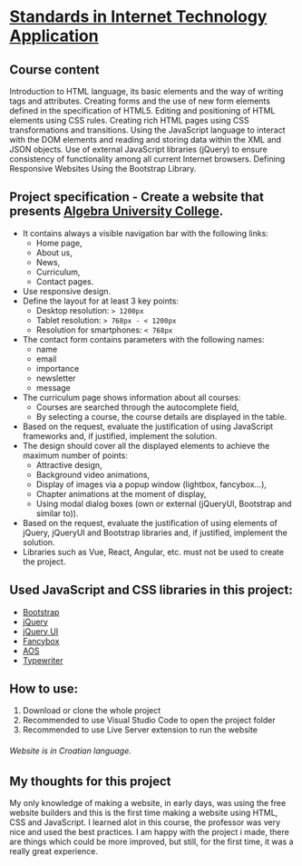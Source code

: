 # [Standards in Internet Technology Application](https://www.algebra.hr/visoko-uciliste/en/studij/undergraduate-professional-program/software-engineering/lecture-plan/standards-in-internet-technology-application/3195)
## Course content
Introduction to HTML language, its basic elements and the way of writing tags and attributes. Creating forms and the use of new form elements defined in the specification of HTML5. Editing and positioning of HTML elements using CSS rules. Creating rich HTML pages using CSS transformations and transitions. Using the JavaScript language to interact with the DOM elements and reading and storing data within the XML and JSON objects. Use of external JavaScript libraries (jQuery) to ensure consistency of functionality among all current Internet browsers. Defining Responsive Websites Using the Bootstrap Library.
## Project specification - Create a website that presents [Algebra University College](https://www.algebra.hr/visoko-uciliste/en/).
- It contains always a visible navigation bar with the following links:
  - Home page,
  - About us,
  - News,
  - Curriculum,
  - Contact pages.
- Use responsive design.
- Define the layout for at least 3 key points:
  - Desktop resolution: `> 1200px`
  - Tablet resolution: `> 768px - < 1200px`
  - Resolution for smartphones: `< 768px`
- The contact form contains parameters with the following names:
  - name
  - email
  - importance
  - newsletter
  - message
- The curriculum page shows information about all courses:
  - Courses are searched through the autocomplete field,
  - By selecting a course, the course details are displayed in the table.
- Based on the request, evaluate the justification of using JavaScript frameworks and, if justified, implement the solution.
- The design should cover all the displayed elements to achieve the maximum number of points:
  - Attractive design,
  - Background video animations,
  - Display of images via a popup window (lightbox, fancybox…),
  - Chapter animations at the moment of display,
  - Using modal dialog boxes (own or external (jQueryUI, Bootstrap and similar to)).
- Based on the request, evaluate the justification of using elements of jQuery, jQueryUI and Bootstrap libraries and, if justified, implement the solution.
- Libraries such as Vue, React, Angular, etc. must not be used to create the project.
## Used JavaScript and CSS libraries in this project:
- [Bootstrap](https://getbootstrap.com/)
- [jQuery](https://jquery.com/)
- [jQuery UI](https://jqueryui.com/)
- [Fancybox](https://fancyapps.com/docs/ui/fancybox/)
- [AOS](https://michalsnik.github.io/aos/)
- [Typewriter](https://safi.me.uk/typewriterjs/)
## How to use:
1.  Download or clone the whole project
2.  Recommended to use Visual Studio Code to open the project folder
3.  Recommended to use Live Server extension to run the website
###### *Website is in Croatian language.*
## My thoughts for this project
My only knowledge of making a website, in early days, was using the free website builders and this is the first time making a website using HTML, CSS and JavaScript. I learned alot in this course, the professor was very nice and used the best practices. I am happy with the project i made, there are things which could be more improved, but still, for the first time, it was a really great experience.
